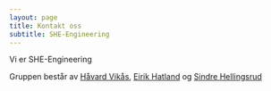 ```yaml
---
layout: page
title: Kontakt oss
subtitle: SHE-Engineering
---
```


Vi er SHE-Engineering

Gruppen består av [Håvard Vikås](https://www.facebook.com/havard.vikas), [Eirik Hatland](https://www.facebook.com/eirik.hatland.7) og [Sindre Hellingsrud](https://www.facebook.com/Sindre.Kvear.Hellingsrud)

